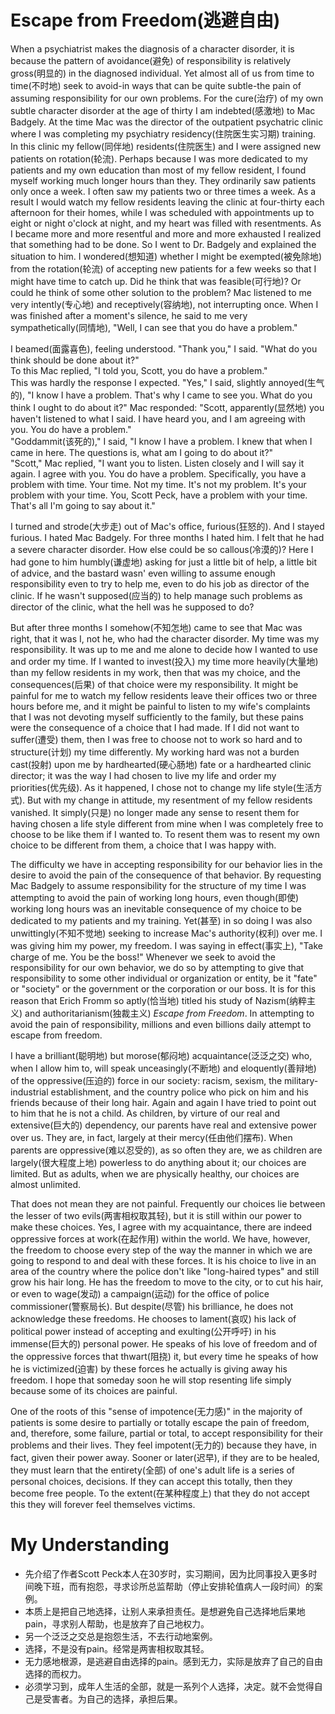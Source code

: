 # Escape from Freedom(逃避自由)
When a psychiatrist makes the diagnosis of a character disorder, it is because the pattern of avoidance(避免) of responsibility is relatively gross(明显的) in the diagnosed individual. Yet almost all of us from time to time(不时地) seek to avoid-in ways that can be quite subtle-the pain of assuming responsibility for our own problems. For the cure(治疗) of my own subtle character disorder at the age of thirty I am indebted(感激地) to Mac Badgely. At the time Mac was the director of the outpatient psychatric clinic where I was completing my psychiatry residency(住院医生实习期) training. In this clinic my fellow(同伴地) residents(住院医生) and I were assigned new patients on rotation(轮流). Perhaps because I was more dedicated to my patients and my own education than most of my fellow resident, I found myself working much longer hours than they. They ordinarily saw patients only once a week. I often saw my patients two or three times a week. As a result I would watch my fellow residents leaving the clinic at four-thirty each afternoon for their homes, while I was scheduled with appointments up to eight or night o'clock at night, and my heart was filled with resentments. As I became more and more resentful and more and more exhausted I realized that something had to be done. So I went to Dr. Badgely and explained the situation to him. I wondered(想知道) whether I might be exempted(被免除地) from the rotation(轮流) of accepting new patients for a few weeks so that I might have time to catch up. Did he think that was feasible(可行地)? Or could he think of some other solution to the problem? Mac listened to me very intently(专心地) and receptively(容纳地), not interrupting once. When I was finished after a moment's silence, he said to me very sympathetically(同情地), "Well, I can see that you do have a problem."

I beamed(面露喜色), feeling understood. "Thank you," I said. "What do you think should be done about it?"  
To this Mac replied, "I told you, Scott, you do have a problem."  
This was hardly the response I expected. "Yes," I said, slightly annoyed(生气的), "I know I have a problem. That's why I came to see you. What do you think I ought to do about it?"
Mac responded: "Scott, apparently(显然地) you haven't listened to what I said. I have heard you, and I am agreeing with you. You do have a problem."  
"Goddammit(该死的)," I said, "I know I have a problem. I knew that when I came in here. The questions is, what am I going to do about it?"  
"Scott," Mac replied, "I want you to listen. Listen closely and I will say it again. I agree with you. You do have a problem. Specifically, you have a problem with time. Your time. Not my time. It's not my problem. It's your problem with your time. You, Scott Peck, have a problem with your time. That's all I'm going to say about it."

I turned and strode(大步走) out of Mac's office, furious(狂怒的). And I stayed furious. I hated Mac Badgely. For three months I hated him. I felt that he had a severe character disorder. How else could be so callous(冷漠的)? Here I had gone to him humbly(谦虚地) asking for just a little bit of help, a little bit of advice, and the bastard wasn' even willing to assume enough responsibility even to try to help me, even to do his job as director of the clinic. If he wasn't supposed(应当的) to help manage such problems as director of the clinic, what the hell was he supposed to do?

But after three months I somehow(不知怎地) came to see that Mac was right, that it was I, not he, who had the character disorder. My time was my responsibility. It was up to me and me alone to decide how I wanted to use and order my time. If I wanted to invest(投入) my time more heavily(大量地) than my fellow residents in my work, then that was my choice, and the consequences(后果) of that choice were my responsibility. It might be painful for me to watch my fellow residents leave their offices two or three hours before me, and it might be painful to listen to my wife's complaints that I was not devoting myself sufficiently to the family, but these pains were the consequence of a choice that I had made. If I did not want to suffer(遭受) them, then I was free to choose not to work so hard and to structure(计划) my time differently. My working hard was not a burden cast(投射) upon me by hardhearted(硬心肠地) fate or a hardhearted clinic director; it was the way I had chosen to live my life and order my priorities(优先级). As it happened, I chose not to change my life style(生活方式). But with my change in attitude, my resentment of my fellow residents vanished. It simply(只是) no longer made any sense to resent them for having chosen a life style different from mine when I was completely free to choose to be like them if I wanted to. To resent them was to resent my own choice to be different from them, a choice that I was happy with.

The difficulty we have in accepting responsibility for our behavior lies in the desire to avoid the pain of the consequence of that behavior. By requesting Mac Badgely to assume responsibility for the structure of my time I was attempting to avoid the pain of working long hours, even though(即使) working long hours was an inevitable consequence of my choice to be dedicated to my patients and my training. Yet(甚至) in so doing I was also unwittingly(不知不觉地) seeking to increase Mac's authority(权利) over me. I was giving him my power, my freedom. I was saying in effect(事实上), "Take charge of me. You be the boss!" Whenever we seek to avoid the responsibility for our own behavior, we do so by attempting to give that responsibility to some other individual or organization or entity, be it "fate" or "society" or the government or the corporation or our boss. It is for this reason that Erich Fromm so aptly(恰当地) titled his study of Nazism(纳粹主义) and authoritarianism(独裁主义) *Escape from Freedom*. In attempting to avoid the pain of responsibility, millions and even billions daily attempt to escape from freedom.

I have a brilliant(聪明地) but morose(郁闷地) acquaintance(泛泛之交) who, when I allow him to, will speak unceasingly(不断地) and eloquently(善辩地) of the oppressive(压迫的) force in our society: racism, sexism, the military-industrial establishment, and the country police who pick on him and his friends because of their long hair. Again and again I have tried to point out to him that he is not a child. As children, by virture of our real and extensive(巨大的) dependency, our parents have real and extensive power over us. They are, in fact, largely at their mercy(任由他们摆布). When parents are oppressive(难以忍受的), as so often they are, we as children are largely(很大程度上地) powerless to do anything about it; our choices are limited. But as adults, when we are physically healthy, our choices are almost unlimited.

That does not mean they are not painful. Frequently our choices lie between the lesser of two evils(两害相权取其轻), but it is still within our power to make these choices. Yes, I agree with my acquaintance, there are indeed oppressive forces at work(在起作用) within the world. We have, however, the freedom to choose every step of the way the manner in which we are going to respond to and deal with these forces. It is his choice to live in an area of the country where the police don't like "long-haired types" and still grow his hair long. He has the freedom to move to the city, or to cut his hair, or even to wage(发动) a campaign(运动) for the office of police commissioner(警察局长). But despite(尽管) his brilliance, he does not acknowledge these freedoms. He chooses to lament(哀叹) his lack of political power instead of accepting and exulting(公开呼吁) in his immense(巨大的) personal power. He speaks of his love of freedom and of the oppressive forces that thwart(阻挠) it, but every time he speaks of how he is victimized(迫害) by these forces he actually is giving away his freedom. I hope that someday soon he will stop resenting life simply because some of its choices are painful.

One of the roots of this "sense of impotence(无力感)" in the majority of patients is some desire to partially or totally escape the pain of freedom, and, therefore, some failure, partial or total, to accept responsibility for their problems and their lives. They feel impotent(无力的) because they have, in fact, given their power away. Sooner or later(迟早), if they are to be healed, they must learn that the entirety(全部) of one's adult life is a series of personal choices, decisions. If they can accept this totally, then they become free people. To the extent(在某种程度上) that they do not accept this they will forever feel themselves victims.
# My Understanding
- 先介绍了作者Scott Peck本人在30岁时，实习期间，因为比同事投入更多时间晚下班，而有抱怨，寻求诊所总监帮助（停止安排轮值病人一段时间）的案例。
- 本质上是把自己地选择，让别人来承担责任。是想避免自己选择地后果地pain，寻求别人帮助，也是放弃了自己地权力。
- 另一个泛泛之交总是抱怨生活，不去行动地案例。
- 选择，不是没有pain。经常是两害相权取其轻。
- 无力感地根源，是逃避自由选择的pain。感到无力，实际是放弃了自己的自由选择的而权力。
- 必须学习到，成年人生活的全部，就是一系列个人选择，决定。就不会觉得自己是受害者。为自己的选择，承担后果。
